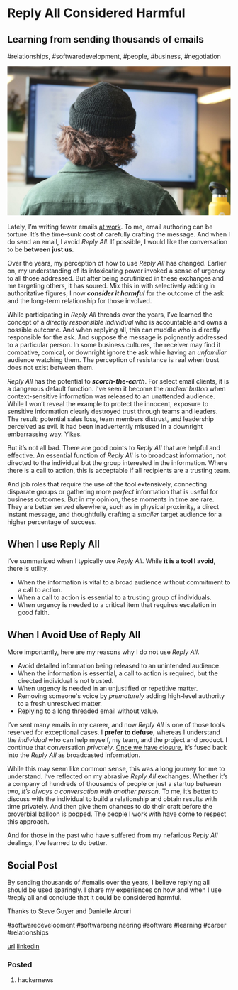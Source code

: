 # Reply All Considered Harmful
## Learning from sending thousands of emails
#relationships, #softwaredevelopment, #people, #business, #negotiation

![Photo by Sigmund on Unsplash](images/42-01.jpeg)

Lately, I’m writing fewer emails [at work](https://dev.to/solidi/what-is-an-engineering-manager-anyway-4and). To me, email authoring can be torture. It’s the time-sunk cost of carefully crafting the message. And when I do send an email, I avoid *Reply All*. If possible, I would like the conversation to be **between just us**.

Over the years, my perception of how to use *Reply All* has changed. Earlier on, my understanding of its intoxicating power invoked a sense of urgency to all those addressed. But after being scrutinized in these exchanges and me targeting others, it has soured. Mix this in with selectively adding in authoritative figures; I now ***consider it harmful*** for the outcome of the ask and the long-term relationship for those involved.

While participating in *Reply All* threads over the years, I’ve learned the concept of a *directly responsible individual* who is accountable and owns a possible outcome. And when replying all, this can muddle who is directly responsible for the ask. And suppose the message is poignantly addressed to a particular person. In some business cultures, the receiver may find it combative, comical, or downright ignore the ask while having an *unfamiliar* audience watching them. The perception of resistance is real when trust does not exist between them.

*Reply All* has the potential to ***scorch-the-earth***. For select email clients, it is a dangerous default function. I’ve seen it become the *nuclear button* when context-sensitive information was released to an unattended audience. While I won’t reveal the example to protect the innocent, exposure to sensitive information clearly destroyed trust through teams and leaders. The result: potential sales loss, team members distrust, and leadership perceived as evil. It had been inadvertently misused in a downright embarrassing way. Yikes.

But it’s not all bad. There are good points to *Reply All* that are helpful and effective. An essential function of *Reply All* is to broadcast information, not directed to the individual but the group interested in the information. Where there is a call to action, this is acceptable if all recipients are a trusting team.

And job roles that require the use of the tool extensively, connecting disparate groups or gathering more *perfect* information that is useful for business outcomes. But in my opinion, these moments in time are rare. They are better served elsewhere, such as in physical proximity, a direct instant message, and thoughtfully crafting a *smaller* target audience for a higher percentage of success.

## When I use Reply All

I’ve summarized when I typically use *Reply All*. While **it is a tool I avoid**, there is utility.

- When the information is vital to a broad audience without commitment to a call to action.
- When a call to action is essential to a trusting group of individuals.
- When urgency is needed to a critical item that requires escalation in good faith.

## When I Avoid Use of Reply All

More importantly, here are my reasons why I do not use *Reply All*.

- Avoid detailed information being released to an unintended audience.
- When the information is essential, a call to action is required, but the directed individual is not trusted.
- When urgency is needed in an unjustified or repetitive matter.
- Removing someone's voice by *prematurely* adding high-level authority to a fresh unresolved matter.
- Replying to a long threaded email without value.

I’ve sent many emails in my career, and now *Reply All* is one of those tools reserved for exceptional cases. I **prefer to defuse**, whereas I understand *the individual* who can help myself, my team, and the project and product. I continue that conversation *privately*. [Once we have closure](https://en.wikipedia.org/wiki/Getting_to_Yes), it’s fused back into the *Reply All* as broadcasted information.

While this may seem like common sense, this was a long journey for me to understand. I’ve reflected on my abrasive *Reply All* exchanges. Whether it’s a company of hundreds of thousands of people or just a startup between two, *it’s always a conversation with another person*. To me, it’s better to discuss with the individual to build a relationship and obtain results with time privately. And then give them chances to do their craft before the proverbial balloon is popped. The people I work with have come to respect this approach.

And for those in the past who have suffered from my nefarious *Reply All* dealings, I’ve learned to do better.

## Social Post

By sending thousands of #emails over the years, I believe replying all should be used sparingly. I share my experiences on how and when I use #reply all and conclude that it could be considered harmful.

Thanks to Steve Guyer and Danielle Arcuri

#softwaredevelopment #softwareengineering #software #learning #career #relationships

[url](https://medium.com/@solidi/reply-all-considered-harmful-f895beb5eabc)
[linkedin](https://www.linkedin.com/pulse/reply-all-considered-harmful-douglas-w-arcuri/)

### Posted

1. hackernews
